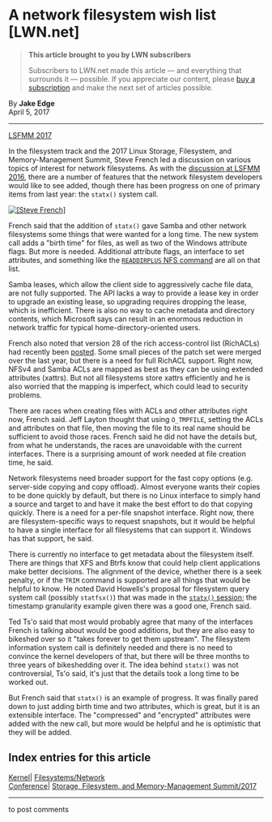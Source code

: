 # A network filesystem wish list [LWN.net]

> **This article brought to you by LWN subscribers**
> 
> Subscribers to LWN.net made this article — and everything that surrounds it — possible. If you appreciate our content, please [buy a subscription](/Promo/nst-nag3/subscribe) and make the next set of articles possible. 

By **Jake Edge**  
April 5, 2017 

* * *

[LSFMM 2017](/Articles/lsfmm2017/)

In the filesystem track and the 2017 Linux Storage, Filesystem, and Memory-Management Summit, Steve French led a discussion on various topics of interest for network filesystems. As with the [discussion at LSFMM 2016](/Articles/685431/), there are a number of features that the network filesystem developers would like to see added, though there has been progress on one of primary items from last year: the `statx()` system call. 

[ ![\[Steve French\]](https://static.lwn.net/images/2017/lsfmm-french-sm.jpg) ](/Articles/718797/)

French said that the addition of `statx()` gave Samba and other network filesystems some things that were wanted for a long time. The new system call adds a "birth time" for files, as well as two of the Windows attribute flags. But more is needed. Additional attribute flags, an interface to set attributes, and something like the [`READDIRPLUS` NFS command](https://tools.ietf.org/html/rfc1813#section-3.3.17) are all on that list. 

Samba leases, which allow the client side to aggressively cache file data, are not fully supported. The API lacks a way to provide a lease key in order to upgrade an existing lease, so upgrading requires dropping the lease, which is inefficient. There is also no way to cache metadata and directory contents, which Microsoft says can result in an enormous reduction in network traffic for typical home-directory-oriented users. 

French also noted that version 28 of the rich access-control list (RichACLs) had recently been [posted](/Articles/714386/). Some small pieces of the patch set were merged over the last year, but there is a need for full RichACL support. Right now, NFSv4 and Samba ACLs are mapped as best as they can be using extended attributes (xattrs). But not all filesystems store xattrs efficiently and he is also worried that the mapping is imperfect, which could lead to security problems. 

There are races when creating files with ACLs and other attributes right now, French said. Jeff Layton thought that using `O_TMPFILE`, setting the ACLs and attributes on that file, then moving the file to its real name should be sufficient to avoid those races. French said he did not have the details but, from what he understands, the races are unavoidable with the current interfaces. There is a surprising amount of work needed at file creation time, he said. 

Network filesystems need broader support for the fast copy options (e.g. server-side copying and copy offload). Almost everyone wants their copies to be done quickly by default, but there is no Linux interface to simply hand a source and target to and have it make the best effort to do that copying quickly. There is a need for a per-file snapshot interface. Right now, there are filesystem-specific ways to request snapshots, but it would be helpful to have a single interface for all filesystems that can support it. Windows has that support, he said. 

There is currently no interface to get metadata about the filesystem itself. There are things that XFS and Btrfs know that could help client applications make better decisions. The alignment of the device, whether there is a seek penalty, or if the `TRIM` command is supported are all things that would be helpful to know. He noted David Howells's proposal for filesystem query system call (possibly `statfsx()`) that was made in the [`statx()` session](/Articles/718222/); the timestamp granularity example given there was a good one, French said. 

Ted Ts'o said that most would probably agree that many of the interfaces French is talking about would be good additions, but they are also easy to bikeshed over so it "takes forever to get them upstream". The filesystem information system call is definitely needed and there is no need to convince the kernel developers of that, but there will be three months to three years of bikeshedding over it. The idea behind `statx()` was not controversial, Ts'o said, it's just that the details took a long time to be worked out. 

But French said that `statx()` is an example of progress. It was finally pared down to just adding birth time and two attributes, which is great, but it is an extensible interface. The "compressed" and "encrypted" attributes were added with the new call, but more would be helpful and he is optimistic that they will be added. 

  
Index entries for this article  
---  
[Kernel](/Kernel/Index)| [Filesystems/Network](/Kernel/Index#Filesystems-Network)  
[Conference](/Archives/ConferenceIndex/)| [Storage, Filesystem, and Memory-Management Summit/2017](/Archives/ConferenceIndex/#Storage_Filesystem_and_Memory-Management_Summit-2017)  
  


* * *

to post comments 
